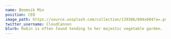 ```yaml
---
name: Beomsik Min
position: CEO
image_path: https://source.unsplash.com/collection/139386/604x604?a=.png
twitter_username: CloudCannon
blurb: Robin is often found tending to her majestic vegetable garden.
---
```

